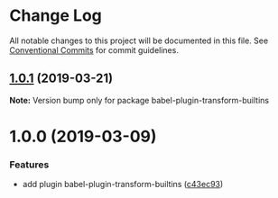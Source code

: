 # Change Log

All notable changes to this project will be documented in this file.
See [Conventional Commits](https://conventionalcommits.org) for commit guidelines.

## [1.0.1](https://github.com/christophehurpeau/pob/compare/babel-plugin-transform-builtins@1.0.0...babel-plugin-transform-builtins@1.0.1) (2019-03-21)

**Note:** Version bump only for package babel-plugin-transform-builtins





# 1.0.0 (2019-03-09)


### Features

* add plugin babel-plugin-transform-builtins ([c43ec93](https://github.com/christophehurpeau/pob/commit/c43ec93))
